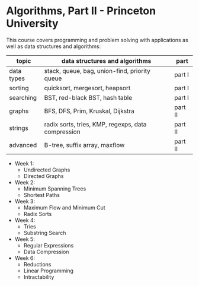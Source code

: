 # Algorithms, Part II - Princeton University

This course covers programming and problem solving with applications as well as data structures and algorithms:

| topic      | data structures and algorithms                     | part    |
| ---------- | -------------------------------------------------- | ------- |
| data types | stack, queue, bag, union-find, priority queue      | part I  |
| sorting    | quicksort, mergesort, heapsort                     | part I  |
| searching  | BST, red-black BST, hash table                     | part I  |
| graphs     | BFS, DFS, Prim, Kruskal, Dijkstra                  | part II |
| strings    | radix sorts, tries, KMP, regexps, data compression | part II |
| advanced   | B-tree, suffix array, maxflow                      | part II |

* Week 1:
  * Undirected Graphs
  * Directed Graphs
* Week 2:
  * Minimum Spanning Trees
  * Shortest Paths
* Week 3:
  * Maximum Flow and Minimum Cut
  * Radix Sorts
* Week 4:
  * Tries
  * Substring Search
* Week 5:
  * Regular Expressions
  * Data Compression
* Week 6:
  * Reductions
  * Linear Programming
  * Intractability
